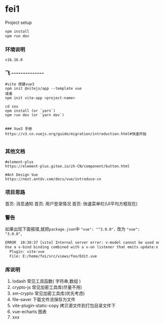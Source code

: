 # fei1
Project setup

```html
npm install
npm run dev
```

### 环境说明

```wiki
v16.16.0
```

### 飞 --------------

```shell
#vite 搭建vue3
npm init @vitejs/app --template vue
或者
npm init vite-app <project-name>

cd xxx
npm install (or `yarn`)
npm run dev (or `yarn dev`)


### Vue3 手册
https://v3.cn.vuejs.org/guide/migration/introduction.html#快速开始


```

### 其他文档

```wiki
#element-plus
https://element-plus.gitee.io/zh-CN/component/button.html

#Ant Design Vue
https://next.antdv.com/docs/vue/introduce-cn
```

### 项目思路

首页:  消息通知
首页:  用户登录情况
首页:  快速菜单栏(UI平均方框现在)

### 警告

如果出现下面报错,就把`package.json`中 `"vue": "^3.0.0",` 改为 `"vue": "3.0.0",`

```html
ERROR  10:38:37 [vite] Internal server error: v-model cannot be used on a prop, because local prop bindings are not writable.
Use a v-bind binding combined with a v-on listener that emits update:x event instead.
  Plugin: vite:vue
  File: E:/home/fei/src/views/foo/Edit.vue
```

### 库说明

1. lodash 常见工具函数( 字符串,数组 )
2. crypto-js 常见加密工具库(尽量不用)
3. sm-crypto  常见加密工具库(优先考虑)
4. file-saver 下载文件流保存为文件
5. vite-plugin-static-copy 拷贝源文件到打包目录文件下
4. vue-echarts 图表
4. xxx

